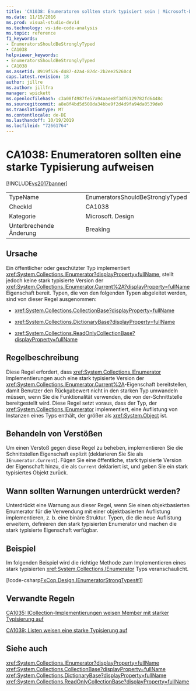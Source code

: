 ```yaml
---
title: 'CA1038: Enumeratoren sollten stark typisiert sein | Microsoft-Dokumentation'
ms.date: 11/15/2016
ms.prod: visual-studio-dev14
ms.technology: vs-ide-code-analysis
ms.topic: reference
f1_keywords:
- EnumeratorsShouldBeStronglyTyped
- CA1038
helpviewer_keywords:
- EnumeratorsShouldBeStronglyTyped
- CA1038
ms.assetid: 8919f526-d487-42a4-87dc-2b2ee25260c4
caps.latest.revision: 18
author: jillre
ms.author: jillfra
manager: wpickett
ms.openlocfilehash: c3a08f4987fe57a94aaee8f3df6129782fd6448c
ms.sourcegitcommit: a8e8f4bd5d508da34bbe9f2d4d9fa94da0539de0
ms.translationtype: MT
ms.contentlocale: de-DE
ms.lasthandoff: 10/19/2019
ms.locfileid: "72661764"
---
```

# <a name="ca1038-enumerators-should-be-strongly-typed"></a>CA1038: Enumeratoren sollten eine starke Typisierung aufweisen
[!INCLUDE[vs2017banner](../includes/vs2017banner.md)]

|||
|-|-|
|TypeName|EnumeratorsShouldBeStronglyTyped|
|CheckId|CA1038|
|Kategorie|Microsoft. Design|
|Unterbrechende Änderung|Breaking|

## <a name="cause"></a>Ursache
 Ein öffentlicher oder geschützter Typ implementiert <xref:System.Collections.IEnumerator?displayProperty=fullName>, stellt jedoch keine stark typisierte Version der <xref:System.Collections.IEnumerator.Current%2A?displayProperty=fullName> Eigenschaft bereit. Typen, die von den folgenden Typen abgeleitet werden, sind von dieser Regel ausgenommen:

- <xref:System.Collections.CollectionBase?displayProperty=fullName>

- <xref:System.Collections.DictionaryBase?displayProperty=fullName>

- <xref:System.Collections.ReadOnlyCollectionBase?displayProperty=fullName>

## <a name="rule-description"></a>Regelbeschreibung
 Diese Regel erfordert, dass <xref:System.Collections.IEnumerator> Implementierungen auch eine stark typisierte Version der <xref:System.Collections.IEnumerator.Current%2A>-Eigenschaft bereitstellen, damit Benutzer den Rückgabewert nicht in den starken Typ umwandeln müssen, wenn Sie die Funktionalität verwenden, die von der-Schnittstelle bereitgestellt wird. Diese Regel setzt voraus, dass der Typ, der <xref:System.Collections.IEnumerator> implementiert, eine Auflistung von Instanzen eines Typs enthält, der größer als <xref:System.Object> ist.

## <a name="how-to-fix-violations"></a>Behandeln von Verstößen
 Um einen Verstoß gegen diese Regel zu beheben, implementieren Sie die Schnittstellen Eigenschaft explizit (deklarieren Sie Sie als `IEnumerator.Current`). Fügen Sie eine öffentliche, stark typisierte Version der Eigenschaft hinzu, die als `Current` deklariert ist, und geben Sie ein stark typisiertes Objekt zurück.

## <a name="when-to-suppress-warnings"></a>Wann sollten Warnungen unterdrückt werden?
 Unterdrückt eine Warnung aus dieser Regel, wenn Sie einen objektbasierten Enumerator für die Verwendung mit einer objektbasierten Auflistung implementieren, z. b. eine binäre Struktur. Typen, die die neue Auflistung erweitern, definieren den stark typisierten Enumerator und machen die stark typisierte Eigenschaft verfügbar.

## <a name="example"></a>Beispiel
 Im folgenden Beispiel wird die richtige Methode zum Implementieren eines stark typisierten <xref:System.Collections.IEnumerator> Typs veranschaulicht.

 [!code-csharp[FxCop.Design.IEnumeratorStrongTypes#1](../snippets/csharp/VS_Snippets_CodeAnalysis/FxCop.Design.IEnumeratorStrongTypes/cs/FxCop.Design.IEnumeratorStrongTypes.cs#1)]

## <a name="related-rules"></a>Verwandte Regeln
 [CA1035: ICollection-Implementierungen weisen Member mit starker Typisierung auf](../code-quality/ca1035-icollection-implementations-have-strongly-typed-members.md)

 [CA1039: Listen weisen eine starke Typisierung auf](../code-quality/ca1039-lists-are-strongly-typed.md)

## <a name="see-also"></a>Siehe auch
 <xref:System.Collections.IEnumerator?displayProperty=fullName> <xref:System.Collections.CollectionBase?displayProperty=fullName>
 <xref:System.Collections.DictionaryBase?displayProperty=fullName>
 <xref:System.Collections.ReadOnlyCollectionBase?displayProperty=fullName>
